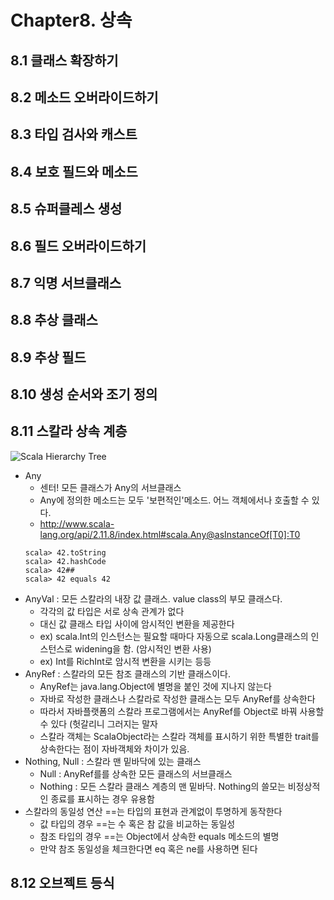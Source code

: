 # Chapter8. 상속

## 8.1 클래스 확장하기

## 8.2 메소드 오버라이드하기

## 8.3 타입 검사와 캐스트

## 8.4 보호 필드와 메소드

## 8.5 슈퍼클레스 생성

## 8.6 필드 오버라이드하기

## 8.7 익명 서브클래스

## 8.8 추상 클래스

## 8.9 추상 필드

## 8.10 생성 순서와 조기 정의

## 8.11 스칼라 상속 계층
![Scala Hierarchy Tree](http://insaneguy.me/imgs/scalaclasshierarchy.png)
- Any 
    - 센터! 모든 클래스가 Any의 서브클래스
    - Any에 정의한 메소드는 모두 '보편적인'메소드. 어느 객체에서나 호출할 수 있다.
    - http://www.scala-lang.org/api/2.11.8/index.html#scala.Any@asInstanceOf[T0]:T0
    ```
    scala> 42.toString
    scala> 42.hashCode
    scala> 42##
    scala> 42 equals 42
    ```
- AnyVal : 모든 스칼라의 내장 값 클래스. value class의 부모 클래스다.
    - 각각의 값 타입은 서로 상속 관계가 없다
    - 대신 값 클래스 타입 사이에 암시적인 변환을 제공한다
    - ex) scala.Int의 인스턴스는 필요할 때마다 자동으로 scala.Long클래스의 인스턴스로 widening을 함. (암시적인 변환 사용)
    - ex) Int를 RichInt로 암시적 변환을 시키는 등등
- AnyRef : 스칼라의 모든 참조 클래스의 기반 클래스이다.
    - AnyRef는 java.lang.Object에 별명을 붙인 것에 지나지 않는다
    - 자바로 작성한 클래스나 스칼라로 작성한 클래스는 모두 AnyRef를 상속한다
    - 따라서 자바플랫폼의 스칼라 프로그램에서는 AnyRef를 Object로 바꿔 사용할 수 있다 (헛갈리니 그러지는 말자
    - 스칼라 객체는 ScalaObject라는 스칼라 객체를 표시하기 위한 특별한 trait를 상속한다는 점이 자바객체와 차이가 있음.
- Nothing, Null : 스칼라 맨 밑바닥에 있는 클래스
    - Null : AnyRef를를 상속한 모든 클래스의 서브클래스
    - Nothing : 모든 스칼라 클래스 계층의 맨 밑바닥. Nothing의 쓸모는 비정상적인 종료를 표시하는 경우 유용함
- 스칼라의 동일성 연산 ==는 타입의 표현과 관계없이 투명하게 동작한다
    - 값 타입의 경우 ==는 수 혹은 참 값을 비교하는 동일성
    - 참조 타입의 경우 ==는 Object에서 상속한 equals 메소드의 별명
    - 만약 참조 동일성을 체크한다면 eq 혹은 ne를 사용하면 된다
    
## 8.12 오브젝트 등식
